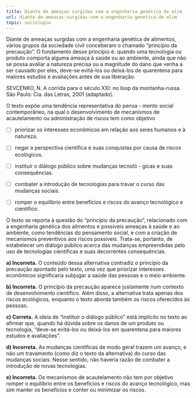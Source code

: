 ```yaml
---
title: Diante de ameaças surgidas com a engenharia genética de alim
url: diante-de-ameacas-surgidas-com-a-engenharia-genetica-de-alim
topic: sociologia
---
```



Diante de ameaças surgidas com a engenharia genética de alimentos, vários grupos da sociedade civil conceberam o chamado “princípio da precaução”. O fundamento desse princípio é: quando uma tecnologia ou produto comporta alguma ameaça à saúde ou ao ambiente, ainda que não se possa avaliar a natureza precisa ou a magnitude do dano que venha a ser causado por eles, deve-se evitá-los ou deixá-los de quarentena para maiores estudos e avaliações antes de sua liberação.

SEVCENKO, N. A corrida para o século XXI: no loop da montanha-russa. São Paulo: Cia. das Letras, 2001 (adaptado).

O texto expõe uma tendência representativa do pensa - mento social contemporâneo, na qual o desenvolvimento de mecanismos de acautelamento ou administração de riscos tem como objetivo



- [ ] priorizar os interesses econômicos em relação aos seres humanos e à natureza.
- [ ] negar a perspectiva científica e suas conquistas por causa de riscos ecológicos.
- [ ] instituir o diálogo público sobre mudanças tecnoló - gicas e suas consequências.
- [ ] combater a introdução de tecnologias para travar o curso das mudanças sociais.
- [ ] romper o equilíbrio entre benefícios e riscos do avanço tecnológico e científico.


O texto se reporta à questão do “princípio da precaução”, relacionado com a engenharia genética dos alimentos e possíveis ameaças à saúde e ao ambiente, como tendências do pensamento social, e com a criação de mecanismos preventivos aos riscos possíveis. Trata-se, portanto, de estabelecer um diálogo público acerca das mudanças empreendidas pelo uso de tecnologias científicas e suas decorrentes consequências.

**a) Incorreta.** O conteúdo dessa alternativa contradiz o princípio da precaução apontado pelo texto, uma vez que priorizar interesses econômicos significaria subjugar a saúde das pessoas e o meio ambiente.

**b) Incorreta.** O princípio da precaução aparece justamente num contexto de desenvolvimento científico. Além disso, a alternativa trata apenas dos riscos ecológicos, enquanto o texto aborda também os riscos oferecidos às pessoas.

**c) Correta.** A ideia de “instituir o diálogo público” está implícito no texto ao afirmar que, quando há dúvida sobre os danos de um produto ou tecnologia, “deve-se evitá-los ou deixá-los em quarentena para maiores estudos e avaliações”.

**d) Incorreta.** As mudanças científicas de modo geral trazem um avanço, e não um travamento (como diz o texto da alternativa) do curso das mudanças sociais. Nesse sentido, não haveria razão de combater a introdução de novas tecnologias.

**e) Incorreta.** Os mecanismos de acautelamento não tem por objetivo romper o equilíbrio entre os benefícios e riscos do avanço tecnológico, mas sim manter os benefícios e conter ou minimizar os riscos.
